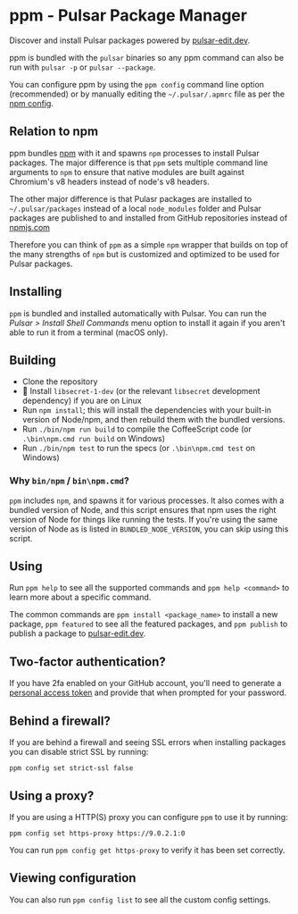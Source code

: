 # ppm - Pulsar Package Manager

Discover and install Pulsar packages powered by [pulsar-edit.dev](https://web.pulsar-edit.dev).

ppm is bundled with the `pulsar` binaries so any ppm command can also be run with `pulsar -p` or `pulsar --package`.

You can configure ppm by using the `ppm config` command line option (recommended) or by manually editing the `~/.pulsar/.apmrc` file as per the [npm config](https://docs.npmjs.com/misc/config).

## Relation to npm

ppm bundles [npm](https://github.com/npm/npm) with it and spawns `npm` processes to install Pulsar packages. The major difference is that `ppm` sets multiple command line arguments to `npm` to ensure that native modules are built against Chromium's v8 headers instead of node's v8 headers.

The other major difference is that Pulasr packages are installed to `~/.pulsar/packages` instead of a local `node_modules` folder and Pulsar packages are published to and installed from GitHub repositories instead of [npmjs.com](https://www.npmjs.com/)

Therefore you can think of `ppm` as a simple `npm` wrapper that builds on top of the many strengths of `npm` but is customized and optimized to be used for Pulsar packages.

## Installing

`ppm` is bundled and installed automatically with Pulsar. You can run the _Pulsar > Install Shell Commands_ menu option to install it again if you aren't able to run it from a terminal (macOS only).

## Building

  * Clone the repository
  * :penguin: Install `libsecret-1-dev` (or the relevant `libsecret` development dependency) if you are on Linux
  * Run `npm install`; this will install the dependencies with your built-in version of Node/npm, and then rebuild them with the bundled versions.
  * Run `./bin/npm run build` to compile the CoffeeScript code (or `.\bin\npm.cmd run build` on Windows)
  * Run `./bin/npm test` to run the specs (or `.\bin\npm.cmd test` on Windows)

### Why `bin/npm` / `bin\npm.cmd`?

`ppm` includes `npm`, and spawns it for various processes. It also comes with a bundled version of Node, and this script ensures that npm uses the right version of Node for things like running the tests. If you're using the same version of Node as is listed in `BUNDLED_NODE_VERSION`, you can skip using this script.

## Using

Run `ppm help` to see all the supported commands and `ppm help <command>` to
learn more about a specific command.

The common commands are `ppm install <package_name>` to install a new package,
`ppm featured` to see all the featured packages, and `ppm publish` to publish
a package to [pulsar-edit.dev](https://web.pulsar-edit.dev).

## Two-factor authentication?

If you have 2fa enabled on your GitHub account, you'll need to generate a [personal access token](https://help.github.com/articles/creating-a-personal-access-token-for-the-command-line/) and provide that when prompted for your password.

## Behind a firewall?

If you are behind a firewall and seeing SSL errors when installing packages
you can disable strict SSL by running:

```
ppm config set strict-ssl false
```

## Using a proxy?

If you are using a HTTP(S) proxy you can configure `ppm` to use it by running:

```
ppm config set https-proxy https://9.0.2.1:0
```

You can run `ppm config get https-proxy` to verify it has been set correctly.

## Viewing configuration

You can also run `ppm config list` to see all the custom config settings.
